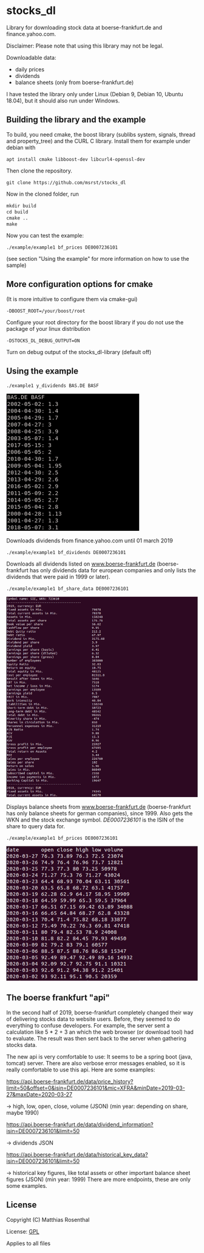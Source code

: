 # stocks_dl

Library for downloading stock data at boerse-frankfurt.de and finance.yahoo.com.

Disclaimer: Please note that using this library may not be legal.

Downloadable data:

 * daily prices
 * dividends
 * balance sheets (only from boerse-frankfurt.de)

I have tested the library only under Linux (Debian 9, Debian 10, Ubuntu 18.04), but it should also run under Windows.

## Building the library and the example

To build, you need cmake, the boost library (sublibs system, signals, thread and property_tree) and the CURL C library. Install them for example under debian with

    apt install cmake libboost-dev libcurl4-openssl-dev

Then clone the repository.

    git clone https://github.com/msrst/stocks_dl

Now in the cloned folder, run

    mkdir build
    cd build
    cmake ..
    make

Now you can test the example:

    ./example/example1 bf_prices DE0007236101

(see section "Using the example" for more information on how to use the sample)

## More configuration options for cmake

(It is more intuitive to configure them via cmake-gui)

    -DBOOST_ROOT=/your/boost/root

Configure your root directory for the boost library if you do not use the package of your linux distribution

    -DSTOCKS_DL_DEBUG_OUTPUT=ON

Turn on debug output of the stocks_dl-library (default off)

## Using the example

    ./example1 y_dividends BAS.DE BASF

![screenshot y_dividends](https://github.com/msrst/stocks_dl/blob/master/screenshots/y_dividends.png)

Downloads dividends from finance.yahoo.com until 01 march 2019

    ./example/example1 bf_dividends DE0007236101

Downloads all dividends listed on www.boerse-frankfurt.de (boerse-frankfurt has only dividends data for european companies and only lists the dividends that were paid in 1999 or later).

    ./example/example1 bf_share_data DE0007236101

![screenshot bf_share_data](https://github.com/msrst/stocks_dl/blob/master/screenshots/bf_share_data_20.png)

Displays balance sheets from www.boerse-frankfurt.de (boerse-frankfurt has only balance sheets for german companies), since 1999. Also gets the WKN and the stock exchange symbol. *DE0007236101* is the ISIN of the share to query data for.

    ./example/example1 bf_prices DE0007236101

![screenshot bf_prices](https://github.com/msrst/stocks_dl/blob/master/screenshots/bf_prices_20.png)

## The boerse frankfurt "api"

In the second half of 2019, boerse-frankfurt completely changed their way of delivering stocks data to website users. Before, they seemed to do everything to confuse developers. For example, the server sent a calculation like 5 * 2 + 3 an which the web browser (or download tool) had to evaluate. The result was then sent back to the server when gathering stocks data.

The new api is very comfortable to use: It seems to be a spring boot (java, tomcat) server. There are also verbose error messages enabled, so it is really comfortable to use this api.
Here are some examples:

https://api.boerse-frankfurt.de/data/price_history?limit=50&offset=0&isin=DE0007236101&mic=XFRA&minDate=2019-03-27&maxDate=2020-03-27

 -> high, low, open, close, volume (JSON) (min year: depending on share, maybe 1990)

https://api.boerse-frankfurt.de/data/dividend_information?isin=DE0007236101&limit=50

 -> dividends JSON

https://api.boerse-frankfurt.de/data/historical_key_data?isin=DE0007236101&limit=50

 -> historical key figures, like total assets or other important balance sheet figures (JSON) (min year: 1999)
There are more endpoints, these are only some examples.

## License

Copyright (C) Matthias Rosenthal

License: [GPL](./LICENSE)

Applies to all files

